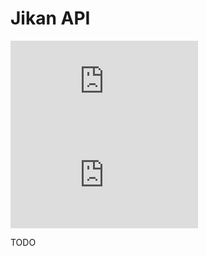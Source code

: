# Jikan API

[![Version](https://flat.badgen.net/runkit/iFelix18/version/iFelix18/Userscripts/master/lib/api/jikan.min.js)](#jikan-api)
[![Size](https://flat.badgen.net/badgesize/normal/iFelix18/Userscripts/master/lib/api/jikan.min.js?style=flat-square)](#jikan-api)

TODO
